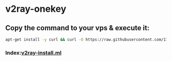 # v2ray-onekey
## Copy the command to your vps & execute it:
```bash
apt-get install -y curl && curl -O https://raw.githubusercontent.com/1715173329/v2ray-onekey/master/v2ray-go.sh && bash v2ray-go.sh
```
### Index:[v2ray-install.ml](https://v2ray-install.ml)
